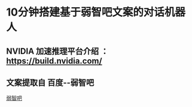 # 10分钟搭建基于弱智吧文案的对话机器人

## NVIDIA 加速推理平台介绍 ：https://build.nvidia.com/

## 文案提取自 百度--弱智吧
[弱智吧](https://tieba.baidu.com/f?kw=%E5%BC%B1%E6%99%BA&ie=utf-8)
